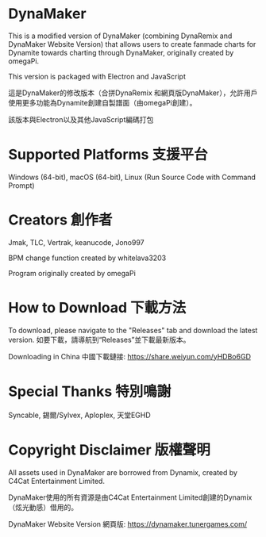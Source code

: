 # DynaMaker
This is a modified version of DynaMaker (combining DynaRemix and DynaMaker Website Version) that allows users to create fanmade charts for Dynamite towards charting through DynaMaker, originally created by omegaPi. 

This version is packaged with Electron and JavaScript

這是DynaMaker的修改版本（合拼DynaRemix 和網頁版DynaMaker），允許用戶使用更多功能為Dynamite創建自製譜面（由omegaPi創建）。

該版本與Electron以及其他JavaScript編碼打包

# Supported Platforms 支援平台
Windows (64-bit), macOS (64-bit), Linux (Run Source Code with Command Prompt)

# Creators 創作者
Jmak, TLC, Vertrak, keanucode, Jono997

BPM change function created by whitelava3203

Program originally created by omegaPi

# How to Download 下載方法
To download, please navigate to the "Releases" tab and download the latest version.
如要下載，請導航到“Releases”並下載最新版本。

Downloading in China 中國下載鏈接: https://share.weiyun.com/yHDBo6GD

# Special Thanks 特別鳴謝
Syncable, 錫爾/Sylvex, Aploplex, 天堂EGHD

# Copyright Disclaimer 版權聲明
All assets used in DynaMaker are borrowed from Dynamix, created by C4Cat Entertainment Limited.

DynaMaker使用的所有資源是由C4Cat Entertainment Limited創建的Dynamix（炫光動感）借用的。

DynaMaker Website Version 網頁版: https://dynamaker.tunergames.com/
